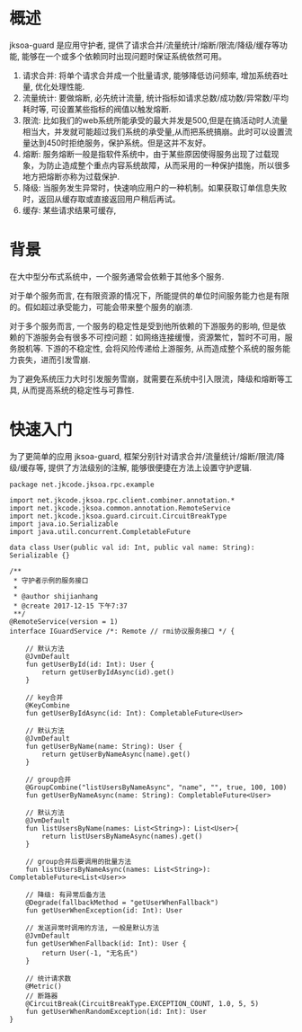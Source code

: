 # 概述

jksoa-guard 是应用守护者, 提供了请求合并/流量统计/熔断/限流/降级/缓存等功能, 能够在一个或多个依赖同时出现问题时保证系统依然可用。

1. 请求合并: 将单个请求合并成一个批量请求, 能够降低访问频率, 增加系统吞吐量, 优化处理性能.
2. 流量统计: 要做熔断, 必先统计流量, 统计指标如请求总数/成功数/异常数/平均耗时等, 可设置某些指标的阀值以触发熔断.
3. 限流: 比如我们的web系统所能承受的最大并发是500,但是在搞活动时人流量相当大，并发就可能超过我们系统的承受量,从而把系统搞崩。此时可以设置流量达到450时拒绝服务，保护系统。但是这并不友好。
4. 熔断: 服务熔断一般是指软件系统中，由于某些原因使得服务出现了过载现象，为防止造成整个重点内容系统故障，从而采用的一种保护措施，所以很多地方把熔断亦称为过载保护.
5. 降级: 当服务发生异常时，快速响应用户的一种机制。如果获取订单信息失败时，返回从缓存取或直接返回用户稍后再试。
6. 缓存: 某些请求结果可缓存,

# 背景

在大中型分布式系统中，一个服务通常会依赖于其他多个服务. 

对于单个服务而言, 在有限资源的情况下，所能提供的单位时间服务能力也是有限的。假如超过承受能力，可能会带来整个服务的崩溃.

对于多个服务而言, 一个服务的稳定性是受到他所依赖的下游服务的影响, 但是依赖的下游服务会有很多不可控问题：如网络连接缓慢，资源繁忙，暂时不可用，服务脱机等. 下游的不稳定性, 会将风险传递给上游服务, 从而造成整个系统的服务能力丧失，进而引发雪崩.

为了避免系统压力大时引发服务雪崩，就需要在系统中引入限流，降级和熔断等工具, 从而提高系统的稳定性与可靠性.

# 快速入门

为了更简单的应用 jksoa-guard, 框架分别针对请求合并/流量统计/熔断/限流/降级/缓存等, 提供了方法级别的注解, 能够很便捷在方法上设置守护逻辑.

```
package net.jkcode.jksoa.rpc.example

import net.jkcode.jksoa.rpc.client.combiner.annotation.*
import net.jkcode.jksoa.common.annotation.RemoteService
import net.jkcode.jksoa.guard.circuit.CircuitBreakType
import java.io.Serializable
import java.util.concurrent.CompletableFuture

data class User(public val id: Int, public val name: String): Serializable {}

/**
 * 守护者示例的服务接口
 *
 * @author shijianhang
 * @create 2017-12-15 下午7:37
 **/
@RemoteService(version = 1)
interface IGuardService /*: Remote // rmi协议服务接口 */ {

    // 默认方法
    @JvmDefault
    fun getUserById(id: Int): User {
        return getUserByIdAsync(id).get()
    }

    // key合并
    @KeyCombine
    fun getUserByIdAsync(id: Int): CompletableFuture<User>

    // 默认方法
    @JvmDefault
    fun getUserByName(name: String): User {
        return getUserByNameAsync(name).get()
    }

    // group合并
    @GroupCombine("listUsersByNameAsync", "name", "", true, 100, 100)
    fun getUserByNameAsync(name: String): CompletableFuture<User>

    // 默认方法
    @JvmDefault
    fun listUsersByName(names: List<String>): List<User>{
        return listUsersByNameAsync(names).get()
    }

    // group合并后要调用的批量方法
    fun listUsersByNameAsync(names: List<String>): CompletableFuture<List<User>>

    // 降级: 有异常后备方法
    @Degrade(fallbackMethod = "getUserWhenFallback")
    fun getUserWhenException(id: Int): User

    // 发送异常时调用的方法, 一般是默认方法
    @JvmDefault
    fun getUserWhenFallback(id: Int): User {
        return User(-1, "无名氏")
    }

    // 统计请求数
    @Metric()
    // 断路器
    @CircuitBreak(CircuitBreakType.EXCEPTION_COUNT, 1.0, 5, 5)
    fun getUserWhenRandomException(id: Int): User
}
```